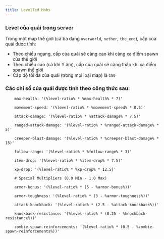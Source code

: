 ```yaml
---
title: Levelled Mobs
---
```


### Level của quái trong server
Trong một map thế giới (cả ba dạng `overworld`, `nether`, `the_end`), cấp của quái được tính:
- Theo chiều ngang, cấp của quái sẽ càng cao khi càng xa điểm spawn của thế giới
- Theo chiều cao (cả khi Y âm), cấp của quái sẽ càng thấp khi xa điểm spawn thế giới 
- Cấp độ tối đa của quái (trong mọi loại map) là `150`

### Các chỉ số của quái được tính theo công thức sau:

        max-health: '(%level-ratio% * %max-health% * 7)'

        movement-speed: '(%level-ratio% * %movement-speed% * 0.5)'

        attack-damage: '(%level-ratio% * %attack-damage% * 7.5)'

        ranged-attack-damage: '(%level-ratio% * %ranged-attack-damage% * 5)'

        creeper-blast-damage: '(%level-ratio% * %creeper-blast-damage% * 15)'

        follow-range: '(%level-ratio% * %follow-range% * 3)'

        item-drop: '(%level-ratio% * %item-drop% * 7.5)'

        xp-drop: '(%level-ratio% * %xp-drop% * 12.5)'

        # Special Multipliers (0.0 Min - 1.0 Max)

        armor-bonus: '(%level-ratio% * (5 - %armor-bonus%))'

        armor-toughness: '(%level-ratio% * (3 - %armor-toughness%))'

        attack-knockback: '(%level-ratio% * (2.5 - %attack-knockback%))'

        knockback-resistance: '(%level-ratio% * (0.25 - %knockback-resistance%))'

        zombie-spawn-reinforcements: '(%level-ratio% * (0.5 - %zombie-spawn-reinforcements%))'

